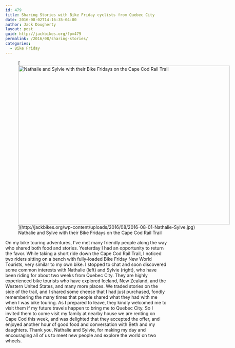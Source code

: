 ```yaml
---
id: 479
title: Sharing Stories with Bike Friday cyclists from Quebec City
date: 2016-08-02T14:16:35-04:00
author: Jack Dougherty
layout: post
guid: http://jackbikes.org/?p=479
permalink: /2016/08/sharing-stories/
categories:
  - Bike Friday
---
```

<figure id="attachment_480" aria-describedby="caption-attachment-480" style="width: 660px" class="wp-caption aligncenter">[<img src="http://jackbikes.org/wp-content/uploads/2016/08/2016-08-01-Nathalie-Sylve-1024x768.jpg" alt="Nathalie and Sylvie with their Bike Fridays on the Cape Cod Rail Trail" width="660" height="495" class="size-large wp-image-480" srcset="https://jackbikes.org/wp-content/uploads/2016/08/2016-08-01-Nathalie-Sylve-1024x768.jpg 1024w, https://jackbikes.org/wp-content/uploads/2016/08/2016-08-01-Nathalie-Sylve-300x225.jpg 300w, https://jackbikes.org/wp-content/uploads/2016/08/2016-08-01-Nathalie-Sylve-768x576.jpg 768w" sizes="(max-width: 660px) 100vw, 660px" />](http://jackbikes.org/wp-content/uploads/2016/08/2016-08-01-Nathalie-Sylve.jpg)<figcaption id="caption-attachment-480" class="wp-caption-text">Nathalie and Sylve with their Bike Fridays on the Cape Cod Rail Trail</figcaption></figure>On my bike touring adventures, I've met many friendly people along the way who shared both food and stories. Yesterday I had an opportunity to return the favor. While taking a short ride down the Cape Cod Rail Trail, I noticed two riders sitting on a bench with fully-loaded Bike Friday New World Tourists, very similar to my own bike. I stopped to chat and soon discovered some common interests with Nathalie (left) and Sylvie (right), who have been riding for about two weeks from Quebec City. They are highly experienced bike tourists who have explored Iceland, New Zealand, and the Western United States, and many more places. We traded stories on the side of the trail, and I shared some cheese that I had just purchased, fondly remembering the many times that people shared what they had with me when I was bike touring. As I prepared to leave, they kindly welcomed me to visit them if my future travels happen to bring me to Quebec City. So I invited them to come visit my family at nearby house we are renting on Cape Cod this week, and was delighted that they accepted the offer, and enjoyed another hour of good food and conversation with Beth and my daughters. Thank you, Nathalie and Sylvie, for making my day and encouraging all of us to meet new people and explore the world on two wheels.
